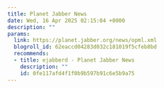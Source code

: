 ```yaml
---
title: Planet Jabber News
date: Wed, 16 Apr 2025 02:15:04 +0000
description: ""
params:
  link: https://planet.jabber.org/news/opml.xml
  blogroll_id: 62eaccd04283d032c181019f5cfeb8bd
  recommends:
  - title: ejabberd - Planet Jabber News
    description: ""
    id: 0fe117afd4f1f0b9b597b91c6e5b9a75
---
```

